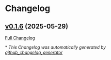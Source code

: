 # Changelog

## [v0.1.6](https://github.com/6C656C65/pythonrunner/tree/v0.1.6) (2025-05-29)

[Full Changelog](https://github.com/6C656C65/pythonrunner/compare/f287e8044c0160b0eb75acd430bdc8044cc9bca2...v0.1.6)



\* *This Changelog was automatically generated by [github_changelog_generator](https://github.com/github-changelog-generator/github-changelog-generator)*
